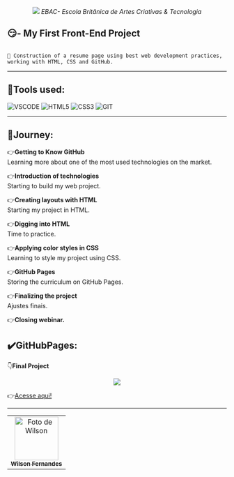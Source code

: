 <p align="center">
  <img src="https://github.com/HozaniaB/hozaniab.github.io/raw/main/img/Jornada.png">
<em>EBAC- Escola Britânica de Artes Criativas & Tecnologia</em>
</p>

## 😏- My First Front-End Project
<code>
🎯 Construction of a resume page using best web development practices, working with HTML, CSS and GitHub.
</code>

<hr>

## 🔧Tools used:

![VSCODE](https://img.shields.io/badge/Visual_Studio_Code-0078D4?style=for-the-badge&logo=visual%20studio%20code&logoColor=white)
![HTML5](https://img.shields.io/badge/html5-%23E34F26.svg?style=for-the-badge&logo=html5&logoColor=white)
![CSS3](https://img.shields.io/badge/css3-%231572B6.svg?style=for-the-badge&logo=css3&logoColor=white)
![GIT](https://img.shields.io/badge/GIT-E44C30?style=for-the-badge&logo=git&logoColor=white)
<hr>

## 🚀Journey:
👉**Getting to Know GitHub**<br>
Learning more about one of the most used technologies on the market.

👉**Introduction of technologies**<br>
Starting to build my web project.

👉**Creating layouts with HTML**<br>
Starting my project in HTML.

👉**Digging into HTML**<br>
Time to practice.

👉**Applying color styles in CSS**<br>
Learning to style my project using CSS.

👉**GitHub Pages**<br>
Storing the curriculum on GitHub Pages.

👉**Finalizing the project**<br>
Ajustes finais.

👉**Closing webinar.**

## ✔️GitHubPages:

  👇**Final Project**
<p align="center"> 
  <img src="img/page.gif">
</p>
  
  👉[Acesse aqui!](https://wilsonfa.github.io/)




<hr>
<p align="center">
<table>
  <tr>  
    <td align="center">
      <a href="https://github.com/WilsonFA">
        <img src="https://avatars.githubusercontent.com/u/118861295?v=4" width="100px;" alt="Foto de Wilson"/><br>
        <sub>
          <b>Wilson Fernandes</b>
        </sub>
      </a>
    </td>
</p>


